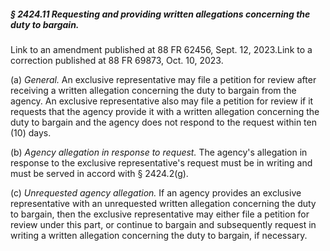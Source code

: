 ##### § 2424.11 Requesting and providing written allegations concerning the duty to bargain. #####

Link to an amendment published at 88 FR 62456, Sept. 12, 2023.Link to a correction published at 88 FR 69873, Oct. 10, 2023.

(a) *General.* An exclusive representative may file a petition for review after receiving a written allegation concerning the duty to bargain from the agency. An exclusive representative also may file a petition for review if it requests that the agency provide it with a written allegation concerning the duty to bargain and the agency does not respond to the request within ten (10) days.

(b) *Agency allegation in response to request.* The agency's allegation in response to the exclusive representative's request must be in writing and must be served in accord with § 2424.2(g).

(c) *Unrequested agency allegation.* If an agency provides an exclusive representative with an unrequested written allegation concerning the duty to bargain, then the exclusive representative may either file a petition for review under this part, or continue to bargain and subsequently request in writing a written allegation concerning the duty to bargain, if necessary.